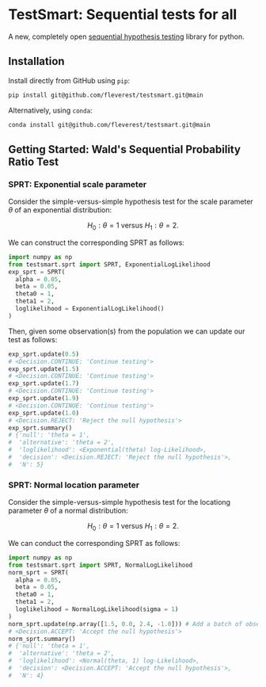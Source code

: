 # TestSmart: Sequential tests for all

A new, completely open [sequential hypothesis testing](https://en.wikipedia.org/wiki/Sequential_analysis)
library for python.


## Installation

Install directly from GitHub using ``pip``:
```sh
pip install git@github.com/fleverest/testsmart.git@main
```

Alternatively, using ``conda``:
```sh
conda install git@github.com/fleverest/testsmart.git@main
```


## Getting Started: Wald's Sequential Probability Ratio Test


### SPRT: Exponential scale parameter

Consider the simple-versus-simple hypothesis test for the scale parameter $\theta$ of
an exponential distribution:

$$
H_0: \theta = 1 \text{ versus }H_1: \theta = 2.
$$

We can construct the corresponding SPRT as follows:

```python
import numpy as np
from testsmart.sprt import SPRT, ExponentialLogLikelihood
exp_sprt = SPRT(
  alpha = 0.05,
  beta = 0.05,
  theta0 = 1,
  theta1 = 2,
  loglikelihood = ExponentialLogLikelihood()
)
```

Then, given some observation(s) from the population we can update our test as
follows:

```python
exp_sprt.update(0.5)
# <Decision.CONTINUE: 'Continue testing'>
exp_sprt.update(1.5)
# <Decision.CONTINUE: 'Continue testing'>
exp_sprt.update(1.7)
# <Decision.CONTINUE: 'Continue testing'>
exp_sprt.update(1.9)
# <Decision.CONTINUE: 'Continue testing'>
exp_sprt.update(1.0)
# <Decision.REJECT: 'Reject the null hypothesis'>
exp_sprt.summary()
# {'null': 'theta = 1',
#  'alternative': 'theta = 2',
#  'loglikelihood': <Exponential(theta) log-Likelihood>,
#  'decision': <Decision.REJECT: 'Reject the null hypothesis'>,
#  'N': 5}
```

### SPRT: Normal location parameter

Consider the simple-versus-simple hypothesis test for the locationg parameter $\theta$
of a normal distribution:

$$
H_0: \theta = 1 \text{ versus }H_1: \theta = 2.
$$

We can conduct the corresponding SPRT as follows:

```python
import numpy as np
from testsmart.sprt import SPRT, NormalLogLikelihood
norm_sprt = SPRT(
  alpha = 0.05,
  beta = 0.05,
  theta0 = 1,
  theta1 = 2,
  loglikelihood = NormalLogLikelihood(sigma = 1)
)
norm_sprt.update(np.array([1.5, 0.0, 2.4, -1.0])) # Add a batch of observations
# <Decision.ACCEPT: 'Accept the null hypothesis'>
norm_sprt.summary()
# {'null': 'theta = 1',
#  'alternative': 'theta = 2',
#  'loglikelihood': <Normal(theta, 1) log-Likelihood>,
#  'decision': <Decision.ACCEPT: 'Accept the null hypothesis'>,
#  'N': 4}
```